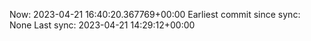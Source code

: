 Now: 2023-04-21 16:40:20.367769+00:00 Earliest commit since sync: None Last sync: 2023-04-21 14:29:12+00:00
